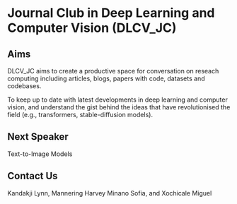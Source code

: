 # Journal Club in Deep Learning and Computer Vision (DLCV_JC) 

## Aims
DLCV_JC aims to create a productive space for conversation on reseach computing including articles, blogs, papers with code, datasets and codebases.

To keep up to date with latest developments in deep learning and computer vision, and understand the gist behind the ideas that have revolutionised the field (e.g., transformers, stable-diffusion models).

## Next Speaker

Text-to-Image Models

## Contact Us

Kandakji Lynn, Mannering Harvey  Minano Sofia, and Xochicale Miguel
